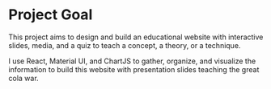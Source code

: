 # Project Goal
This project aims to design and build an educational website with interactive slides, media, and a quiz to teach a concept, a theory, or a technique.

I use React, Material UI, and ChartJS to gather, organize, and visualize the information to build this website with presentation slides teaching the great cola war.
